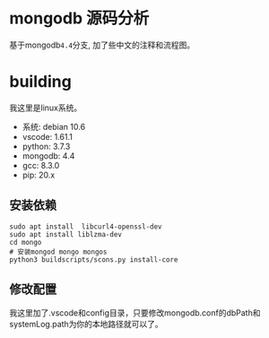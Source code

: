 # mongodb 源码分析
基于mongodb`4.4`分支, 加了些中文的注释和流程图。

# building
我这里是linux系统。
- 系统: debian 10.6
- vscode: 1.61.1
- python: 3.7.3
- mongodb: 4.4
- gcc: 8.3.0
- pip: 20.x
## 安装依赖
```shell
sudo apt install  libcurl4-openssl-dev
sudo apt install liblzma-dev
cd mongo
# 安装mongod mongo mongos 
python3 buildscripts/scons.py install-core
```
## 修改配置
我这里加了.vscode和config目录，只要修改mongodb.conf的dbPath和systemLog.path为你的本地路径就可以了。



